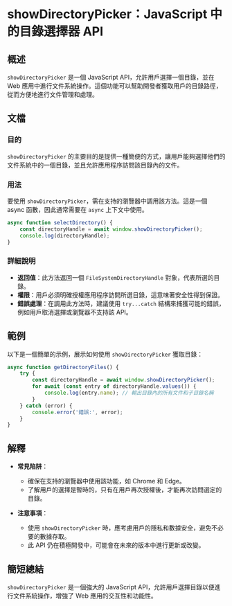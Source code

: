 <!--
Meta Description: # showDirectoryPicker：JavaScript 中的目錄選擇器 API ## 概述 `showDirectoryPicker` 是一個 JavaScript API，允許用戶選擇一個目錄，並在 Web 應用中進行文件系統操作。這個功能可以幫助開發者獲取用戶的目錄路徑，從而方便地進行...
Meta Keywords: showdirectorypicker, javascript, api, async, directoryhandle
-->

# showDirectoryPicker：JavaScript 中的目錄選擇器 API

## 概述
`showDirectoryPicker` 是一個 JavaScript API，允許用戶選擇一個目錄，並在 Web 應用中進行文件系統操作。這個功能可以幫助開發者獲取用戶的目錄路徑，從而方便地進行文件管理和處理。

## 文檔
### 目的
`showDirectoryPicker` 的主要目的是提供一種簡便的方式，讓用戶能夠選擇他們的文件系統中的一個目錄，並且允許應用程序訪問該目錄內的文件。

### 用法
要使用 `showDirectoryPicker`，需在支持的瀏覽器中調用該方法。這是一個 async 函數，因此通常需要在 `async` 上下文中使用。

```javascript
async function selectDirectory() {
    const directoryHandle = await window.showDirectoryPicker();
    console.log(directoryHandle);
}
```

### 詳細說明
- **返回值**：此方法返回一個 `FileSystemDirectoryHandle` 對象，代表所選的目錄。
- **權限**：用戶必須明確授權應用程序訪問所選目錄，這意味著安全性得到保證。
- **錯誤處理**：在調用此方法時，建議使用 `try...catch` 結構來捕獲可能的錯誤，例如用戶取消選擇或瀏覽器不支持該 API。

## 範例
以下是一個簡單的示例，展示如何使用 `showDirectoryPicker` 獲取目錄：

```javascript
async function getDirectoryFiles() {
    try {
        const directoryHandle = await window.showDirectoryPicker();
        for await (const entry of directoryHandle.values()) {
            console.log(entry.name); // 輸出目錄內的所有文件和子目錄名稱
        }
    } catch (error) {
        console.error('錯誤:', error);
    }
}
```

## 解釋
- **常見陷阱**：
  - 確保在支持的瀏覽器中使用該功能，如 Chrome 和 Edge。
  - 了解用戶的選擇是暫時的，只有在用戶再次授權後，才能再次訪問選定的目錄。

- **注意事項**：
  - 使用 `showDirectoryPicker` 時，應考慮用戶的隱私和數據安全，避免不必要的數據存取。
  - 此 API 仍在積極開發中，可能會在未來的版本中進行更新或改變。

## 簡短總結
`showDirectoryPicker` 是一個強大的 JavaScript API，允許用戶選擇目錄以便進行文件系統操作，增強了 Web 應用的交互性和功能性。